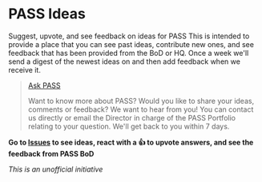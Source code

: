 # PASS Ideas
Suggest, upvote, and see feedback on ideas for PASS
This is intended to provide a place that you can see past ideas, contribute new ones, and see feedback that has been provided from the BoD or HQ. Once a week we'll send a digest of the newest ideas on and then add feedback when we receive it.

> [Ask PASS](https://www.pass.org/Governance/Board-of-Directors)
>
> Want to know more about PASS? Would you like to share your ideas, comments or feedback?
> We want to hear from you! You can contact us directly or email the Director in charge of the PASS Portfolio relating to your question. We'll get back to you within 7 days.

**Go to [Issues](issues) to see ideas, react with a 👍 to upvote answers, and see the feedback from PASS BoD**




*This is an unofficial initiative*

